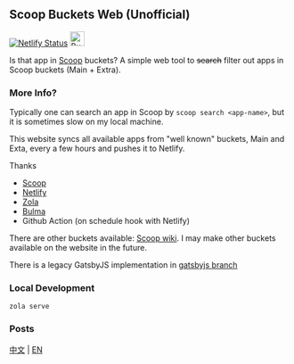 ## Scoop Buckets Web (Unofficial)

[![Netlify Status](https://api.netlify.com/api/v1/badges/965df306-a386-4e0b-9351-ee2bdb712857/deploy-status)](https://scoop.airbrain.app)
<a href='https://ko-fi.com/J3J113VYZ' target='_blank'><img height='26' style='border:0px;' src='https://az743702.vo.msecnd.net/cdn/kofi2.png?v=2' border='0' alt='Buy Me a Coffee at ko-fi.com' /></a>

Is that app in [Scoop](https://scoop.sh) buckets? 
A simple web tool to ~~search~~ filter out apps in Scoop buckets (Main + Extra).

### More Info?
Typically one can search an app in Scoop by `scoop search <app-name>`, but it is sometimes slow on my local machine.

This website syncs all available apps from "well known" buckets,  Main and Exta, every a few hours and pushes it to Netlify.

Thanks
* [Scoop](https://scoop.sh)
* [Netlify](https://https://www.netlify.com/)
* [Zola](https://github.com/getzola/zola)
* [Bulma](https://bulma.io/)
* Github Action (on schedule hook with Netlify)

There are other buckets available: [Scoop wiki](https://github.com/lukesampson/scoop/wiki/Buckets). I may make other buckets available on the website in the future.

There is a legacy GatsbyJS implementation in [gatsbyjs branch](https://github.com/yibum/scoop-buckets-web-netlify/tree/gatsbyjs)

### Local Development
`zola serve`

### Posts
[中文](https://blog.yibu.org/posts/2020/03/17/netlify-scoop-search-deployment/) | [EN](https://blog.yibu.org/en/posts/2020/03/17/netlify-scoop-search-deployment/)
